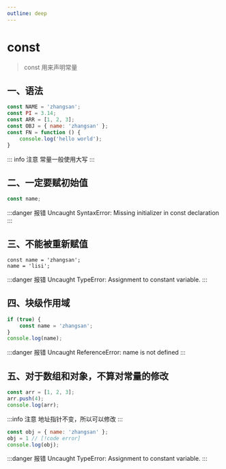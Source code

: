 ```yaml
---
outline: deep
---
```


# const

> const 用来声明常量

## 一、语法
```js
const NAME = 'zhangsan';
const PI = 3.14;
const ARR = [1, 2, 3];
const OBJ = { name: 'zhangsan' };
const FN = function () {
    console.log('hello world');
}
```
::: info 注意
常量一般使用大写
:::


## 二、一定要赋初始值
```js
const name;
```
:::danger 报错
Uncaught SyntaxError: Missing initializer in const declaration
:::

## 三、不能被重新赋值
```
const name = 'zhangsan';
name = 'lisi';
```
:::danger 报错
Uncaught TypeError: Assignment to constant variable.
:::

## 四、块级作用域
```js
if (true) {
    const name = 'zhangsan';
}
console.log(name);
```
:::danger 报错
Uncaught ReferenceError: name is not defined
:::

## 五、对于数组和对象，不算对常量的修改
```js
const arr = [1, 2, 3];
arr.push(4);
console.log(arr);
```
:::info 注意
地址指针不变，所以可以修改
:::

```js
const obj = { name: 'zhangsan' };
obj = 1 // [!code error]
console.log(obj);
```

:::danger 报错
Uncaught TypeError: Assignment to constant variable.
:::

